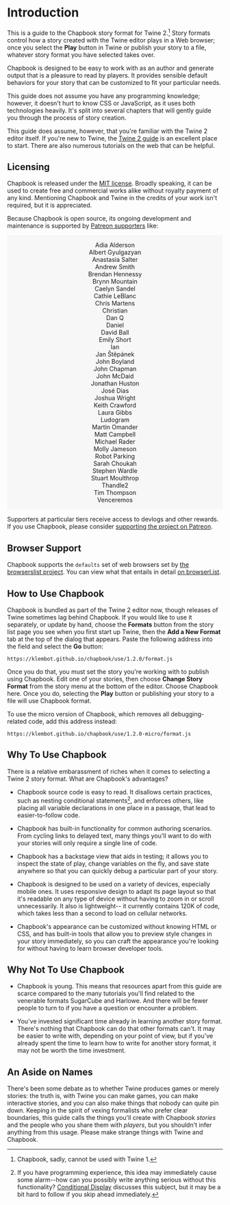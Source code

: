 <div class="intro intro-path">
    <h1>Introduction</h1>
</div>

This is a guide to the Chapbook story format for Twine 2.[^1] Story formats control how a story created with the Twine editor plays in a Web browser; once you select the **Play** button in Twine or publish your story to a file, whatever story format you have selected takes over.

Chapbook is designed to be easy to work with as an author and generate output that is a pleasure to read by players. It provides sensible default behaviors for your story that can be customized to fit your particular needs.

This guide does not assume you have any programming knowledge; however, it doesn't hurt to know CSS or JavaScript, as it uses both technologies heavily. It's split into several chapters that will gently guide you through the process of story creation.

This guide does assume, however, that you're familiar with the Twine 2 editor itself. If you're new to Twine, the [Twine 2 guide](http://twinery.org/wiki/twine2:guide) is an excellent place to start. There are also numerous tutorials on the web that can be helpful.

## Licensing

Chapbook is released under the [MIT license](mit-license). Broadly speaking, it can be used to create free and commercial works alike without royalty payment of any kind. Mentioning Chapbook and Twine in the credits of your work isn't required, but it is appreciated.

Because Chapbook is open source, its ongoing development and maintenance is supported by [Patreon supporters](https://patreon.com/klembot) like:

<div class="patreon-supporters">
    <ul>
		<li>Adia Alderson</li>
		<li>Albert Gyulgazyan</li>
		<li>Anastasia Salter</li>
		<li>Andrew Smith</li>
		<li>Brendan Hennessy</li>
		<li>Brynn Mountain</li>
		<li>Caelyn Sandel</li>
		<li>Cathie LeBlanc</li>
		<li>Chris Martens</li>
		<li>Christian</li>
		<li>Dan Q</li>
		<li>Daniel</li>
		<li>David Ball</li>
		<li>Emily Short</li>
		<li>Ian</li>
		<li>Jan Štěpánek</li>
		<li>John Boyland</li>
		<li>John Chapman</li>
		<li>John McDaid</li>
		<li>Jonathan Huston</li>
		<li>José Dias</li>
		<li>Joshua Wright</li>
		<li>Keith Crawford</li>
		<li>Laura Gibbs</li>
		<li>Ludogram</li>
		<li>Martin Omander</li>
		<li>Matt Campbell</li>
		<li>Michael Rader</li>
		<li>Molly Jameson</li>
		<li>Robot Parking</li>
		<li>Sarah Choukah</li>
		<li>Stephen Wardle</li>
		<li>Stuart Moulthrop</li>
		<li>Thandle2</li>
		<li>Tim Thompson</li>
		<li>Venceremos</li>
    </ul>
</div>

Supporters at particular tiers receive access to devlogs and other rewards. If you use Chapbook, please consider [supporting the project on Patreon](https://patreon.com/klembot).

## Browser Support

Chapbook supports the `defaults` set of web browsers set by [the browserslist project](https://github.com/browserslist/browserslist). You can view what that entails in detail [on browserl.ist](https://browserl.ist/).

## How to Use Chapbook

Chapbook is bundled as part of the Twine 2 editor now, though releases of Twine sometimes lag behind Chapbook. If you would like to use it separately, or update by hand, choose the **Formats** button from the story list page you see when you first start up Twine, then the **Add a New Format** tab at the top of the dialog that appears. Paste the following address into the field and select the **Go** button:

```
https://klembot.github.io/chapbook/use/1.2.0/format.js
```

Once you do that, you must set the story you're working with to publish using Chapbook. Edit one of your stories, then choose **Change Story Format** from the story menu at the bottom of the editor. Choose Chapbook here. Once you do, selecting the **Play** button or publishing your story to a file will use Chapbook format.

To use the micro version of Chapbook, which removes all debugging-related code, add this address instead:

```
https://klembot.github.io/chapbook/use/1.2.0-micro/format.js
```

## Why To Use Chapbook

There is a relative embarassment of riches when it comes to selecting a Twine 2 story format. What are Chapbook's advantages?

-   Chapbook source code is easy to read. It disallows certain practices, such
    as nesting conditional statements[^2], and enforces others, like placing all
    variable declarations in one place in a passage, that lead to
    easier-to-follow code.

-   Chapbook has built-in functionality for common authoring scenarios. From
    cycling links to delayed text, many things you'll want to do with your
    stories will only require a single line of code.

-   Chapbook has a backstage view that aids in testing; it allows you to inspect
    the state of play, change variables on the fly, and save state anywhere so
    that you can quickly debug a particular part of your story.

-   Chapbook is designed to be used on a variety of devices, especially mobile
    ones. It uses responsive design to adapt its page layout so that it's
    readable on any type of device without having to zoom in or scroll
    unnecessarily. It also is lightweight-- it currently contains 120K of code,
    which takes less than a second to load on cellular networks.

-   Chapbook's appearance can be customized without knowing HTML or CSS, and has
    built-in tools that allow you to preview style changes in your story
    immediately, so you can craft the appearance you're looking for without
    having to learn browser developer tools.

## Why Not To Use Chapbook

-   Chapbook is young. This means that resources apart from this guide are
    scarce compared to the many tutorials you'll find related to the venerable
    formats SugarCube and Harlowe. And there will be fewer people to turn to if
    you have a question or encounter a problem.

-   You've invested significant time already in learning another story format.
    There's nothing that Chapbook can do that other formats can't. It may be
    easier to write with, depending on your point of view, but if you've already
    spent the time to learn how to write for another story format, it may not be
    worth the time investment.

## An Aside on Names

There's been some debate as to whether Twine produces games or merely stories: the truth is, with Twine you can make games, you can make interactive stories, and you can also make things that nobody can quite pin down. Keeping in the spirit of vexing formalists who prefer clear boundaries, this guide calls the things you'll create with Chapbook _stories_ and the people who you share them with _players_, but you shouldn't infer anything from this usage. Please make strange things with Twine and Chapbook.

[^1]: Chapbook, sadly, cannot be used with Twine 1.
[^2]: If you have programming experience, this idea may immediately cause some alarm--how can you possibly write anything serious without this functionality? [Conditional Display](state/conditional-display.md) discusses this subject, but it may be a bit hard to follow if you skip ahead immediately.

[mit-license]: https://en.wikipedia.org/wiki/MIT_License

<style>
.patreon-supporters {
    background: #f7f7f7;
    padding: 1em;
    margin-bottom: 1em;
}

.patreon-supporters ul {
    list-style-type: none;
    padding-left: 0;
    margin: 0;
}

.patreon-supporters li {
    text-align: center;
}

</style>